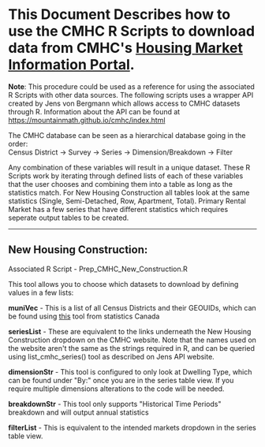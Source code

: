 # This Document Describes how to use the CMHC R Scripts to download data from CMHC's [Housing Market Information Portal](https://www03.cmhc-schl.gc.ca/hmip-pimh/en#TableMapChart/1/1/Canada).
 

**Note**: This procedure could be used as a reference for using the associated R Scripts with other data sources.
The following scripts uses a wrapper API created by Jens von Bergmann which allows access to CMHC datasets through R.
Information about the API can be found at https://mountainmath.github.io/cmhc/index.html

The CMHC database can be seen as a hierarchical database going in the order:
<br>Census District -> Survey -> Series -> Dimension/Breakdown -> Filter

Any combination of these variables will result in a unique dataset. These R Scripts work by iterating through
defined lists of each of these variables that the user chooses and combining them into a table as long as the statistics
match. For New Housing Construction all tables look at the same statistics (Single, Semi-Detached, Row, Apartment, Total).
Primary Rental Market has a few series that have different statistics which requires seperate output tables to be created.

---
## **New Housing Construction**:
Associated R Script - Prep_CMHC_New_Construction.R

This tool allows you to choose which datasets to download by defining values in a few lists:

**muniVec** - This is a list of all Census Districts and their GEOUIDs, which can be found using [this](https://geosuite.statcan.gc.ca/geosuite/en/index) tool from statistics Canada 
 

**seriesList** - These are equivalent to the links underneath the New Housing Construction dropdown on the CMHC website.
Note that the names used on the website aren't the same as the strings required in R, and can be queried using
list_cmhc_series() tool as described on Jens API website.

**dimensionStr** - This tool is configured to only look at Dwelling Type, which can be found under "By:" once you are in the series
table view. If you require multiple dimensions alterations to the code will be needed.

**breakdownStr** - This tool only supports "Historical Time Periods" breakdown and will output annual statistics

**filterList** - This is equivalent to the intended markets dropdown in the series table view.